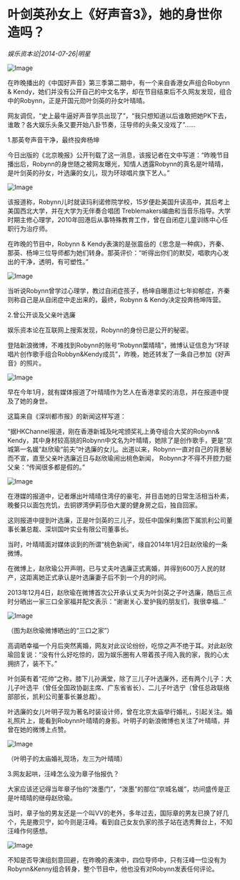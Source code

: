 # 叶剑英孙女上《好声音3》，她的身世你造吗？

*娱乐资本论|2014-07-26|明星*

![Image](http://p2.pstatp.com/large/6c370003bc5f9c9950d5)

在昨晚播出的《中国好声音》第三季第二期中，有一个来自香港女声组合Robynn & Kendy，她们并没有公开自己的中文名字，却在节目结束后不久网友发现，组合中的Robynn，正是开国元勋叶剑英的孙女叶晴晴。

网友调侃，“史上最牛逼好声音学员出现了”，“我只想知道以后谁敢把她PK下去，谁敢？各大娱乐头条又要开始八卦节奏，汪导师的头条又没戏了”……

1.那英夸声音干净，最终投奔杨坤

今日出版的《北京晚报》公开刊载了这一消息，该报记者在文中写道：“昨晚节目播出后，Robynn的身世随之被网友曝光，知情人透露Robynn的真名是叶晴晴，是叶剑英的孙女，叶选廉的女儿，现为环球唱片旗下艺人。”

![Image](http://p3.pstatp.com/large/6c370003bc614b7b84ad)

该报道称，Robynn儿时就读玛利诺修院学校，15岁便赴美国升读高中，其后考上美国西北大学，并在大学为无伴奏合唱团 Treblemakers编曲和当音乐指导。大学时期主修心理学，2010年回港后从事特殊教育工作，曾在自闭症儿童训练中心任职行为治疗师。

在昨晚的节目中，Robynn & Kendy表演的是张震岳的《思念是一种病》，齐秦、那英、杨坤三位导师都为她们转身。那英评价：“听得出你们的默契，唱歌内心发出的干净，透明，有可塑性。”

![Image](http://p3.pstatp.com/large/6c390001e0d6dcf88217)

当听说Robynn曾学过心理学，教过自闭症孩子，杨坤自曝患过七年抑郁症，齐秦则称自己是从自闭症中走出来的，最终，Robynn & Kendy决定投奔杨坤阵营。

2.曾公开谈及父亲叶选廉

娱乐资本论在互联网上搜索发现，Robynn的身份已是公开的秘密。

登陆新浪微博，不难找到Robynn的账号“Robynn葉晴晴”，微博认证信息为“环球唱片创作歌手组合Robbyn&Kendy成员”，昨晚，她还转发了一条自己参加《好声音》的照片。

![Image](http://p3.pstatp.com/large/6c35000429f4a885884a)

早在今年1月，就有媒体报道了叶晴晴作为艺人在香港拿奖的消息，并在报道中提及了她的身世。

这篇来自《深圳都市报》的新闻这样写道：

“据HKChannel报道，刚在香港新城及叱咤颁奖礼上勇夺组合大奖的Robynn& Kendy，其中身材较高挑的Robynn中文名为叶晴晴，她除了是创作歌手，更是“京城第一名媛”赵欣瑜“前夫”叶选廉的女儿。出道以来，Robynn一直对自己的背景秘而不宣，直至父亲叶选廉近日与赵欣瑜闹出桃色新闻， Robynn才不得不开腔力挺父亲：“传闻很多都是假的。”

![Image](http://p3.pstatp.com/large/6c370003bc623a8967dd)

在港媒的报道中，记者爆出叶晴晴住湾仔的豪宅，并目击她的日常生活相当朴素，晚餐只以面包充饥，去铜锣湾伊莉莎伯大厦的健身房之后，独自回家。

这则报道中提到叶选廉，正是叶剑英的三儿子，现任中国保利集团下属凯利公司董事长兼总裁、深圳国叶实业有限公司董事长。

当时，叶晴晴面对媒体谈到的所谓“桃色新闻”，缘自2014年1月2日赵欣瑜的一条微博。

在微博上，赵欣瑜公开声明，已与丈夫叶选廉正式离婚，并得到600万人民的财产，这距离她正式承认是叶选廉妻子后不到一个月的时间。

2013年12月4日，赵欣瑜在微博首次公开承认丈夫为叶剑英之子叶选廉，随后三点时分晒出一家三口全家福并配文表示：“谢谢关心.爱护我的朋友们，我很幸福...”

![Image](http://p2.pstatp.com/large/6c370003bc6083c547b1)

（图为赵欣瑜微博晒出的“三口之家”）

高调晒幸福一个月后突然离婚，网友对此议论纷纷，吃惊之声不绝于耳。对此赵欣瑜回复说：“没有什么好吃惊的，因为娱乐圈有人带着孩子闯入我的家，我的心太拥挤了，装不下。”

叶剑英有着“花帅”之称，膝下儿孙满堂，除了三儿子叶选廉外，还有两个儿子：大儿子叶选平（曾任全国政协副主席、广东省省长）、二儿子叶选宁（曾任总政联络部部长，凯利公司董事长兼总裁）。

叶选廉的女儿叶明子现为著名时装设计师，曾在北京太庙举行婚礼，引起关注。婚礼照片上，能看到Robynn叶晴晴的身影。叶明子的新浪微博也关注了叶晴晴，并曾在她的微博上点赞。

![Image](http://p2.pstatp.com/large/6c380002cf73a353f4e0)

（叶明子的太庙婚礼现场，左三为叶晴晴）

3.网友起哄，汪峰怎么没为章子怡报仇？

大家应该还记得当年章子怡的“泼墨门”，“泼墨”的那位“京城名媛”，坊间盛传是正是叶晴晴的继母赵欣瑜。

当时，章子怡的男友还是一个叫VV的老外，多年过去，国际章的男友已换了好几个，先是撒贝宁，如今则是汪峰。看到自己女友仇家的孩子站在选秀舞台上，不知汪峰作何感想。

![Image](http://p3.pstatp.com/large/6c34000512459f003250)

不知是否导演组刻意回避，在昨晚的表演中，四位导师中，只有汪峰一位没有为Robynn&Kenny组合转身，整个节目中，他也没有对Robynn发表任何评论。

